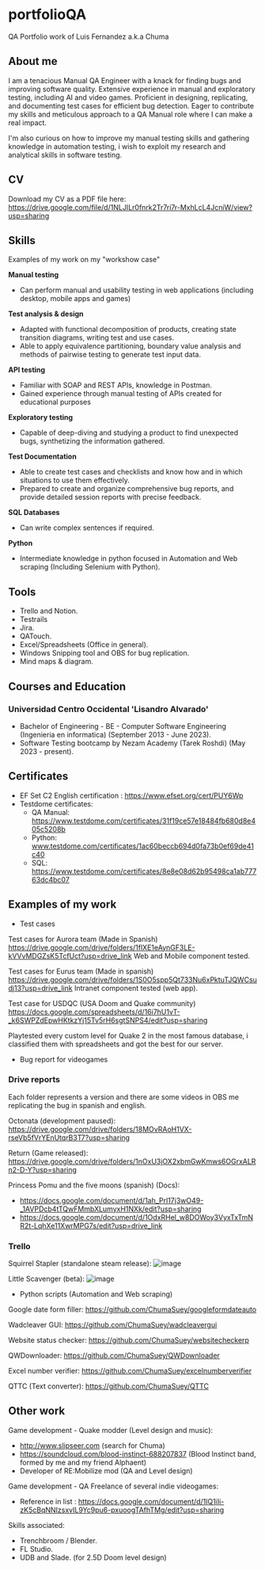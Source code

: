# portfolioQA
QA Portfolio work of Luis Fernandez a.k.a Chuma


## About me

I am a tenacious Manual QA Engineer with a knack for finding bugs and improving software quality. Extensive experience in manual and exploratory testing, including AI and video games. Proficient in designing, replicating, and documenting test cases for efficient bug detection. Eager to contribute my skills and meticulous approach to a QA Manual role where I can make a real impact.

I'm also curious on how to improve my manual testing skills and gathering knowledge in automation testing, i wish to exploit my research and analytical skills in software testing.

## CV

Download my CV as a PDF file here: https://drive.google.com/file/d/1NLJILr0fnrk2Tr7ri7r-MxhLcL4JcniW/view?usp=sharing

## Skills

Examples of my work on my "workshow case"

**Manual testing**
* Can perform manual and usability testing in web applications (including desktop, mobile apps and games)

**Test analysis & design**
* Adapted with functional decomposition of products, creating state transition diagrams, writing test and use cases.
* Able to apply equivalence partitioning, boundary value analysis and methods of pairwise testing to generate test input data.

**API testing**
* Familiar with SOAP and REST APIs, knowledge in Postman.
* Gained experience through manual testing of APIs created for educational purposes

**Exploratory testing**
* Capable of deep-diving and studying a product to find unexpected bugs, synthetizing the information gathered.

**Test Documentation**
* Able to create test cases and checklists and know how and in which situations to use them effectively.
* Prepared to create and organize comprehensive bug reports, and provide detailed session reports with precise feedback.

**SQL Databases**
* Can write complex sentences if required.

**Python**
* Intermediate knowledge in python focused in Automation and Web scraping (Including Selenium with Python).


## Tools
* Trello and Notion.
* Testrails
* Jira.
* QATouch.
* Excel/Spreadsheets (Office in general).
* Windows Snipping tool and OBS for bug replication.
* Mind maps & diagram.


## Courses and Education


### Universidad Centro Occidental 'Lisandro Alvarado'
* Bachelor of Engineering - BE - Computer Software Engineering (Ingenieria en informatica) (September 2013 - June 2023).
* Software Testing bootcamp by Nezam Academy (Tarek Roshdi) (May 2023 - present).

## Certificates
* EF Set C2 English certification : https://www.efset.org/cert/PUY6Wp
* Testdome certificates:
  - QA Manual: https://www.testdome.com/certificates/31f19ce57e18484fb680d8e405c5208b
  - Python: www.testdome.com/certificates/1ac60beccb694d0fa73b0ef69de41c40
  - SQL: https://www.testdome.com/certificates/8e8e08d62b95498ca1ab77763dc4bc07

## Examples of my work

* Test cases

Test cases for Aurora team (Made in Spanish) 
https://drive.google.com/drive/folders/1flXE1eAynGF3LE-kVVvMDGZsK5TcfUct?usp=drive_link
Web and Mobile component tested.

Test cases for Eurus team (Made in spanish)
https://drive.google.com/drive/folders/1S0O5spp5Qt733Nu6xPktuTJQWCsudj13?usp=drive_link
Intranet component tested (web app).

Test case for USDQC (USA Doom and Quake community)
https://docs.google.com/spreadsheets/d/16i7hU1vT-_k6SWPZdEpwHKtkzYj15Tv5rH6sgtSNPS4/edit?usp=sharing

Playtested every custom level for Quake 2 in the most famous database, i classified them with spreadsheets and got the best for our server.

* Bug report for videogames

### Drive reports
Each folder represents a version and there are some videos in OBS me replicating the bug in spanish and english.


Octonata (development paused):
https://drive.google.com/drive/folders/18MOvRAoH1VX-rseVb5fVrYEnUtqrB3T7?usp=sharing

Return (Game released):
https://drive.google.com/drive/folders/1nOxU3jOX2xbmGwKmws6OGrxALRn2-D-Y?usp=sharing

Princess Pomu and the five moons (spanish) (Docs):
- https://docs.google.com/document/d/1ah_Prl17j3wO49-_1AVPDcb4tTQwFMmbXLumyxH1NXk/edit?usp=sharing
- https://docs.google.com/document/d/1OdxRHel_w8DOWoy3VyxTxTmNR2t-LqhXe11XwrMPG7s/edit?usp=drive_link


### Trello

Squirrel Stapler (standalone steam release):
![image](https://github.com/ChumaSuey/portfolioQA/assets/3680154/98ddd6f1-0547-499d-83de-5c42e72c1bea)


Little Scavenger (beta):
![image](https://github.com/ChumaSuey/portfolioQA/assets/3680154/40c4753e-358c-41a3-8a2e-dad8e4e68f4d)



* Python scripts (Automation and Web scraping)

Google date form filler:
https://github.com/ChumaSuey/googleformdateauto

Wadcleaver GUI:
https://github.com/ChumaSuey/wadcleavergui

Website status checker:
https://github.com/ChumaSuey/websitecheckerp

QWDownloader:
https://github.com/ChumaSuey/QWDownloader

Excel number verifier:
https://github.com/ChumaSuey/excelnumberverifier

QTTC (Text converter):
https://github.com/ChumaSuey/QTTC


## Other work

Game development - Quake modder (Level design and music):
- http://www.slipseer.com (search for Chuma)
- https://soundcloud.com/blood-instinct-688207837 (Blood Instinct band, formed by me and my friend Alphaent)
- Developer of RE:Mobilize mod (QA and Level design)

Game development - QA Freelance of several indie videogames:
- Reference in list :
https://docs.google.com/document/d/1lQ1iIi-zK5cBqNNIzsxvIL9Yc9pu6-pxuoogTAfhTMg/edit?usp=sharing

Skills associated:
- Trenchbroom / Blender.
- FL Studio.
- UDB and Slade. (for 2.5D Doom level design)
